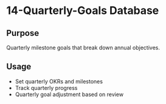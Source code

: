 # 14-Quarterly-Goals Database

## Purpose
Quarterly milestone goals that break down annual objectives.

## Usage
- Set quarterly OKRs and milestones
- Track quarterly progress
- Quarterly goal adjustment based on review
